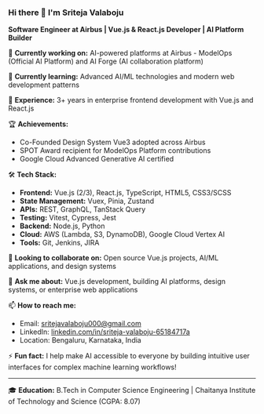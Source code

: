 ### Hi there 👋 I'm Sriteja Valaboju

**Software Engineer at Airbus | Vue.js & React.js Developer | AI Platform Builder**

🔭 **Currently working on:** AI-powered platforms at Airbus - ModelOps (Official AI Platform) and AI Forge (AI collaboration platform)

🌱 **Currently learning:** Advanced AI/ML technologies and modern web development patterns

💼 **Experience:** 3+ years in enterprise frontend development with Vue.js and React.js

🏆 **Achievements:** 
- Co-Founded Design System Vue3 adopted across Airbus
- SPOT Award recipient for ModelOps Platform contributions
- Google Cloud Advanced Generative AI certified

🛠️ **Tech Stack:**
- **Frontend:** Vue.js (2/3), React.js, TypeScript, HTML5, CSS3/SCSS
- **State Management:** Vuex, Pinia, Zustand
- **APIs:** REST, GraphQL, TanStack Query
- **Testing:** Vitest, Cypress, Jest
- **Backend:** Node.js, Python
- **Cloud:** AWS (Lambda, S3, DynamoDB), Google Cloud Vertex AI
- **Tools:** Git, Jenkins, JIRA

👯 **Looking to collaborate on:** Open source Vue.js projects, AI/ML applications, and design systems

💬 **Ask me about:** Vue.js development, building AI platforms, design systems, or enterprise web applications

📫 **How to reach me:** 
- Email: sritejavalaboju000@gmail.com
- LinkedIn: [linkedin.com/in/sriteja-valaboju-65184717a](https://linkedin.com/in/sriteja-valaboju-65184717a)
- Location: Bengaluru, Karnataka, India

⚡ **Fun fact:** I help make AI accessible to everyone by building intuitive user interfaces for complex machine learning workflows!

---

🎓 **Education:** B.Tech in Computer Science Engineering | Chaitanya Institute of Technology and Science (CGPA: 8.07)

<!--
**Sriteja11/Sriteja11** is a ✨ *special* ✨ repository because its `README.md` (this file) appears on your GitHub profile.
-->
